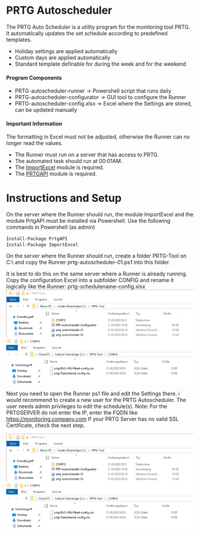# PRTG Autoscheduler

The PRTG Auto Scheduler is a utility program for the monitoring tool PRTG. It automatically updates the set schedule according to predefined templates.

  - Holiday settings are applied automatically
  - Custom days are applied automatically
  - Standard template definable for during the week and for the weekend

#### Program Components

  - PRTG-autoscheduler-runner -> Powershell script that runs daily
  - PRTG-autoscheduler-configurator -> GUI tool to configure the Runner
  - PRTG-autoscheduler-config.xlsx -> Excel where the Settings are stored, can be updated manually


#### Important Information

The formatting in Excel must not be adjusted, otherwise the Runner can no longer read the values.

- The Runner must run on a server that has access to PRTG.
- The automated task should run at 00:01AM.
- The [ImportExcel](https://github.com/dfinke/ImportExcel) module is required.
- The [PRTGAPI](https://github.com/lordmilko/PrtgAPI) module is required.


# Instructions and Setup

On the server where the Runner should run, the module ImportExcel and the module PrtgAPI must be installed via Powershell. Use the following commands in Powershell (as admin)

    Install-Package PrtgAPI
    Install-Package ImportExcel

On the server where the Runner should run, create a folder PRTG-Tool on C:\ and copy the Runner prtg-autoscheduler-01.ps1 into this folder.

It is best to do this on the same server where a Runner is already running. Copy the configuration Excel into a subfolder CONFIG and rename it logically like the Runner: prtg-schedulename-config.xlsx
![layout](https://github.com/mrpowershell/prtg-autoscheduler/raw/master/Images/Layout2.png)

Next you need to open the Runner ps1 file and edit the Settings there. i would recommend to create a new user for the PRTG Autoscheduler. The user needs admin privileges to edit the schedule(s). Note: For the PRTGSERVER do not enter the IP, enter the FQDN like https://monitoring.company.com If your PRTG Server has no valid SSL Certificate, check the next step.

![runner](https://github.com/mrpowershell/prtg-autoscheduler/raw/master/Images/Layout2.png)
